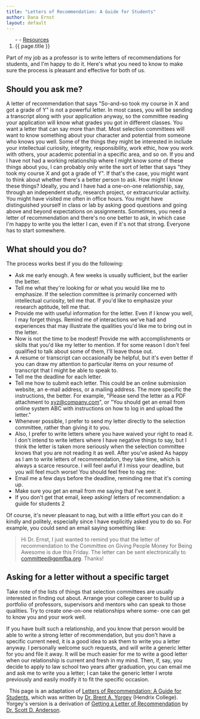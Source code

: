 ```yaml
---
title: "Letters of Recommendation: A Guide for Students"
author: Dana Ernst
layout: default
---
```


<ol class="breadcrumb">
  - <a href="/"><i class="fa fa-home"></i></a>
  - <a href="/resources/">Resources</a>
  <li class="active">{{ page.title }}
</ol>

Part of my job as a professor is to write letters of recommendations for students, and I'm happy to do it. Here's what you need to know to make sure the process is pleasant and effective for both of us.

## Should you ask me?

A letter of recommendation that says "So-and-so took my course in X and got a grade of Y" is not a powerful letter. In most cases, you will be sending a transcript along with your application anyway, so the committee reading your application will know what grades you got in different classes. You want a letter that can say more than that.
Most selection committees will want to know something about your character and potential from someone who knows you well. Some of the things they might be interested in include your intellectual curiosity, integrity, responsibility, work ethic, how you work with others, your academic potential in a specific area, and so on.
If you and I have not had a working relationship where I might know some of these things about you, I can probably only write the sort of letter that says "they took my course X and got a grade of Y". If that's the case, you might want to think about whether there's a better person to ask.
How might I know these things? Ideally, you and I have had a one-on-one relationship, say, through an independent study, research project, or extracurricular activity. You might have visited me often in office hours. You might have distinguished yourself in class or lab by asking good questions and going above and beyond expectations on assignments.
Sometimes, you need a letter of recommendation and there's no one better to ask, in which case I'm happy to write you the letter I can, even if it's not that strong. Everyone has to start somewhere.

## What should you do?
The process works best if you do the following:
- Ask me early enough. A few weeks is usually sufficient, but the earlier the better.
- Tell me what they're looking for or what you would like me to emphasize. If the selection committee is primarily concerned with intellectual curiosity, tell me that. If you'd like to emphasize your research aptitude, tell me that.
- Provide me with useful information for the letter. Even if I know you well, I may forget things. Remind me of interactions we've had and experiences that may illustrate the qualities you'd like me to bring out in the letter.
- Now is not the time to be modest! Provide me with accomplishments or skills that you'd like my letter to mention. If for some reason I don't feel qualified to talk about some of them, I'll leave those out.
- A resume or transcript can occasionally be helpful, but it's even better if you can draw my attention to particular items on your resume of transcript that I might be able to speak to.
- Tell me the deadline for each letter.
- Tell me how to submit each letter. This could be an online submission website, an e-mail address, or a mailing address. The more specific the instructions, the better. For example, "Please send the letter as a PDF attachment to xyz@company.com", or "You should get an email from online system ABC with instructions on how to log in and upload the letter."
- Whenever possible, I prefer to send my letter directly to the selection committee, rather than giving it to you.
- Also, I prefer to write letters where you have waived your right to read it. I don't intend to write letters where I have negative things to say, but I think the letter is taken more seriously when the selection committee knows that you are not reading it as well.
After you've asked
As happy as I am to write letters of recommendation, they take time, which is always a scarce resource. I will feel awful if I miss your deadline, but you will feel much worse! You should feel free to nag me:
- Email me a few days before the deadline, reminding me that it's coming up.
- Make sure you get an email from me saying that I've sent it.
- If you don't get that email, keep asking!
letters of recommendation: a guide for students 2

Of course, it's never pleasant to nag, but with a little effort you can do it kindly and politely, especially since I have explicitly asked you to do so. For example, you could send an email saying something like:

>  Hi Dr. Ernst, I just wanted to remind you that the letter of recommendation to the Committee on Giving People Money for Being Awesome is due this Friday.  The letter can be sent electronically to committee@gpmfba.org.  Thanks!

## Asking for a letter without a specific target
Take note of the lists of things that selection committees are usually interested in finding out about. Arrange your college career to build up a portfolio of professors, supervisors and mentors who can speak to those qualities. Try to create one-on-one relationships where some- one can get to know you and your work well.

If you have built such a relationship, and you know that person would be able to write a strong letter of recommendation, but you don't have a specific current need, it is a good idea to ask them to write you a letter anyway. I personally welcome such requests, and will write a generic letter for you and file it away. It will be much easier for me to write a good letter when our relationship is current and fresh in my mind. Then, if, say, you decide to apply to law school two years after graduation, you can email me and ask me to write you a letter; I can take the generic letter I wrote previously and easily modify it to fit the specific occasion.

<div class="alert alert-info" role="alert">
<i class="far fa-hand-peace"></i>&nbsp; This page is an adaptation of <a href="http://ozark.hendrix.edu/~yorgey/pub/reference-guide.pdf" class="alert-link">Letters of Recommendation: A Guide for Students</a>, which was written by <a href="http://ozark.hendrix.edu/~yorgey" class="alert-link">Dr. Brent A. Yorgey</a> (Hendrix College). Yorgey's version is a derivation of <a href="http://cs.wellesley.edu/~anderson/recommendations-policy.html" class="alert-link">Getting a Letter of Recommendation</a> by <a href="http://cs.wellesley.edu/~anderson/" class="alert-link">Dr. Scott D. Anderson</a>.
</div>
